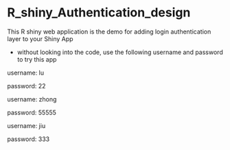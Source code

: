 # R_shiny_Authentication_design

This R shiny web application is the demo for adding login authentication layer to your Shiny App

- without looking into the code, use the following username and password to try this app

username: lu

password: 22

username: zhong

password: 55555

username: jiu

password: 333
